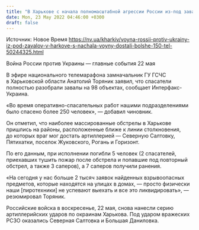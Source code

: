 ```yaml
---
title: "В Харькове с начала полномасштабной агрессии России из-под завалов зданий извлекли более 150 тел"
date: Mon, 23 May 2022 04:46:00 +0300
draft: false
---
```

Источник: Новое Время https://nv.ua/kharkiv/voyna-rossii-protiv-ukrainy-iz-pod-zavalov-v-harkove-s-nachala-voyny-dostali-bolshe-150-tel-50244325.html


Война России против Украины — главные события 22 мая

 В эфире национального телемарафона замначальник ГУ ГСЧС в Харьковской области Анатолий Торяник заявил, что спасатели полностью разобрали завалы на 98 объектах, сообщает Интерфакс-Украина.

«Во время оперативно-спасательных работ нашими подразделениями было спасено более 250 человек», — добавил чиновник.

Он отметил, что наиболее массированные обстрелы в Харькове пришлись на районы, расположенные ближе к линии столкновения, до которых враг мог достать артиллерией — Северную Салтовку, Пятихатки, поселок Жуковского, Рогань и Горизонт.

По его данным, при исполнении погибли 5 человек (2 спасателей, приехавших тушить пожар после обстрела и попавшие под повторный обстрел, а также 3 саперов), а 7 саперов получили ранения.

«На сегодня у нас больше 2 тысяч заявок найденных взрывоопасных предметов, которые находятся на улицах в домах, — просто физически наши [пиротехники] не успевают выехать и все это ликвидировать», — резюмировал Торяник.

Российские войска в воскресенье, 22 мая, снова нанесли серию артиллерийских ударов по окраинам Харькова. Под ударом вражеских РСЗО оказались Северная Салтовка и Большая Даниловка.
